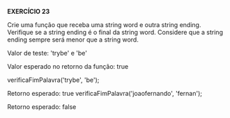 **EXERCÍCIO 23**

Crie uma função que receba uma string word e outra string ending. Verifique se a string ending é o final da string word. Considere que a string ending sempre será menor que a string word.

Valor de teste: 'trybe' e 'be'

Valor esperado no retorno da função: true

verificaFimPalavra('trybe', 'be');

Retorno esperado: true
verificaFimPalavra('joaofernando', 'fernan');

Retorno esperado: false